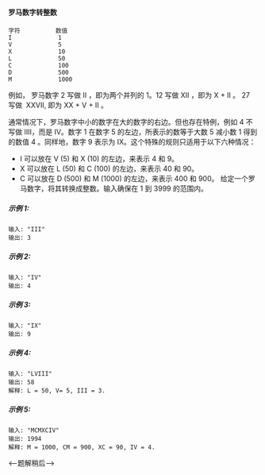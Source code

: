 #### 罗马数字转整数 
```$xslt
字符          数值
I             1
V             5
X             10
L             50
C             100
D             500
M             1000
```

例如， 罗马数字 2 写做 II ，即为两个并列的 1。12 写做 XII ，即为 X + II 。 27 写做  XXVII, 即为 XX + V + II 。

通常情况下，罗马数字中小的数字在大的数字的右边。但也存在特例，例如 4 不写做 IIII，而是 IV。数字 1 在数字 5 的左边，所表示的数等于大数 5 减小数 1 得到的数值 4 。同样地，数字 9 表示为 IX。这个特殊的规则只适用于以下六种情况：

* I 可以放在 V (5) 和 X (10) 的左边，来表示 4 和 9。
* X 可以放在 L (50) 和 C (100) 的左边，来表示 40 和 90。 
* C 可以放在 D (500) 和 M (1000) 的左边，来表示 400 和 900。
给定一个罗马数字，将其转换成整数。输入确保在 1 到 3999 的范围内。

##### 示例 1:
```$xslt
输入: "III"
输出: 3
```

##### 示例 2:
```$xslt
输入: "IV"
输出: 4
```

##### 示例 3:
```$xslt
输入: "IX"
输出: 9
```

##### 示例 4:
```$xslt
输入: "LVIII"
输出: 58
解释: L = 50, V= 5, III = 3.
```

##### 示例 5:
```$xslt
输入: "MCMXCIV"
输出: 1994
解释: M = 1000, CM = 900, XC = 90, IV = 4.
```

<--题解稍后-->